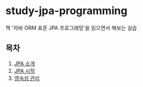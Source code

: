 # study-jpa-programming
책 '자바 ORM 표준 JPA 프로그래밍'을 읽으면서 해보는 실습

## 목차

1. [JPA 소개](/docs/01/index.md)
2. [JPA 시작](/docs/02/index.md)
3. [영속성 관리](/docs/03/index.md)
